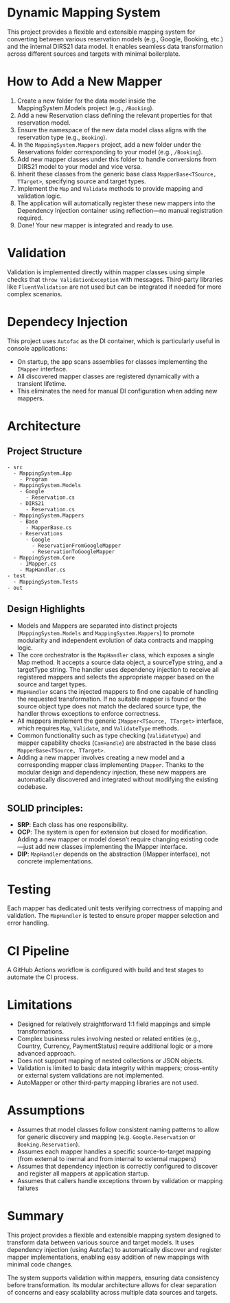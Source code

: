 # Dynamic Mapping System
This project provides a flexible and extensible mapping system for converting between various reservation models (e.g., Google, Booking, etc.) and the internal DIRS21 data model. It enables seamless data transformation across different sources and targets with minimal boilerplate.

# How to Add a New Mapper
1. Create a new folder for the data model inside the MappingSystem.Models project (e.g., `/Booking`).
2. Add a new Reservation class defining the relevant properties for that reservation model.
3. Ensure the namespace of the new data model class aligns with the reservation type (e.g., `Booking`).
4. In the `MappingSystem.Mappers` project, add a new folder under the Reservations folder corresponding to your model (e.g., `/Booking`).
5. Add new mapper classes under this folder to handle conversions from DIRS21 model to your model and vice versa.
6. Inherit these classes from the generic base class `MapperBase<TSource, TTarget>`, specifying source and target types.
7. Implement the `Map` and `Validate` methods to provide mapping and validation logic.
8. The application will automatically register these new mappers into the Dependency Injection container using reflection—no manual registration required.
9. Done! Your new mapper is integrated and ready to use.

# Validation
Validation is implemented directly within mapper classes using simple checks that `throw ValidationException` with messages.
Third-party libraries like `FluentValidation` are not used but can be integrated if needed for more complex scenarios.

# Dependecy Injection
This project uses `Autofac` as the DI container, which is particularly useful in console applications:
 - On startup, the app scans assemblies for classes implementing the `IMapper` interface.
 - All discovered mapper classes are registered dynamically with a transient lifetime.
 - This eliminates the need for manual DI configuration when adding new mappers.

# Architecture
## Project Structure
```
- src
  - MappingSystem.App
    - Program
  - MappingSystem.Models
    - Google
      - Reservation.cs
    - DIRS21
      - Reservation.cs
  - MappingSystem.Mappers
    - Base
      - MapperBase.cs
    - Reservations
      - Google
        - ReservationFromGoogleMapper
        - ReservationToGoogleMapper
  - MappingSystem.Core
    - IMapper.cs
    - MapHandler.cs
- test
  - MappingSystem.Tests
- out
```
## Design Highlights
 - Models and Mappers are separated into distinct projects (`MappingSystem.Models` and `MappingSystem.Mappers`) to promote modularity and independent evolution of data contracts and mapping logic.
 - The core orchestrator is the `MapHandler` class, which exposes a single Map method. It accepts a source data object, a sourceType string, and a targetType string. The handler uses dependency injection to receive all registered mappers and selects the appropriate mapper based on the source and target types.
 - `MapHandler` scans the injected mappers to find one capable of handling the requested transformation. If no suitable mapper is found or the source object type does not match the declared source type, the handler throws exceptions to enforce correctness.
 - All mappers implement the generic `IMapper<TSource, TTarget>` interface, which requires `Map`, `Validate`, and `ValidateType` methods.
 - Common functionality such as type checking (`ValidateType`) and mapper capability checks (`CanHandle`) are abstracted in the base class `MapperBase<TSource, TTarget>`.
 - Adding a new mapper involves creating a new model and a corresponding mapper class implementing `IMapper`. Thanks to the modular design and dependency injection, these new mappers are automatically discovered and integrated without modifying the existing codebase.

## SOLID principles:
 - **SRP**: Each class has one responsibility.
 - **OCP**: The system is open for extension but closed for modification. Adding a new mapper or model doesn’t require changing existing code—just add new classes implementing the IMapper interface.
 - **DIP**: `MapHandler` depends on the abstraction (IMapper interface), not concrete implementations.


# Testing
Each mapper has dedicated unit tests verifying correctness of mapping and validation. The `MapHandler` is tested to ensure proper mapper selection and error handling.

# CI Pipeline
A GitHub Actions workflow is configured with build and test stages to automate the CI process.

# Limitations
 - Designed for relatively straightforward 1:1 field mappings and simple transformations.
 - Complex business rules involving nested or related entities (e.g., Country, Currency, PaymentStatus) require additional logic or a more advanced approach.
 - Does not support mapping of nested collections or JSON objects.
 - Validation is limited to basic data integrity within mappers; cross-entity or external system validations are not implemented.
 - AutoMapper or other third-party mapping libraries are not used.

# Assumptions
 - Assumes that model classes follow consistent naming patterns to allow for generic discovery and mapping (e.g. `Google.Reservation` or `Booking.Reservation`).
 - Assumes each mapper handles a specific source-to-target mapping (from external to inernal and from internal to external mappers)
 - Assumes that dependency injection is correctly configured to discover and register all mappers at application startup.
 - Assumes that callers handle exceptions thrown by validation or mapping failures
   
# Summary
This project provides a flexible and extensible mapping system designed to transform data between various source and target models. It uses dependency injection (using Autofac) to automatically discover and register mapper implementations, enabling easy addition of new mappings with minimal code changes.

The system supports validation within mappers, ensuring data consistency before transformation. Its modular architecture allows for clear separation of concerns and easy scalability across multiple data sources and targets.
